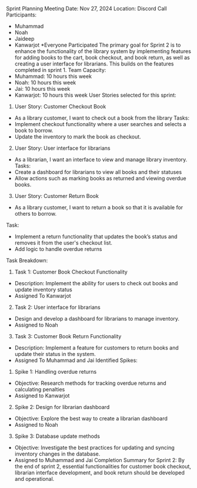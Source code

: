 Sprint Planning Meeting 
Date: Nov 27, 2024
Location: Discord Call
Participants: 
-	Muhammad 
-	Noah
-	Jaideep
-	Kanwarjot
*Everyone Participated 
 The primary goal for Sprint 2 is to enhance the functionality of the library system by implementing features for adding books to the cart, book checkout, and book return, as well as creating a user interface for librarians. This builds on the features completed in sprint 1.
Team Capacity: 
-	Muhammad: 10 hours this week
-	Noah: 10 hours this week
-	Jai: 10 hours this week
-	Kanwarjot: 10 hours this week 
User Stories selected for this sprint:
1.	User Story: Customer Checkout Book
-	As a library customer, I want to check out a book from the library
Tasks:
-	Implement checkout functionality where a user searches and selects a book to borrow.
-	Update the inventory to mark the book as checkout.

2.	User Story: User interface for librarians 
-	As a librarian, I want an interface to view and manage library inventory.
Tasks: 
-	Create a dashboard for librarians to view all books and their statuses
-	Allow actions such as marking books as returned and viewing overdue books.

3.	User Story: Customer Return Book
-	As a library customer, I want to return a book so that it is available for others to borrow. 

Task:
-	Implement a return functionality that updates the book’s status and removes it from the user's checkout list.
-	Add logic to handle overdue returns 

Task Breakdown:
1.	Task 1: Customer Book Checkout Functionality
-	Description: Implement the ability for users to check out books and update inventory status
-	Assigned To Kanwarjot

2.	Task 2: User interface for librarians 
-	Design and develop a dashboard for librarians to manage inventory.
-	Assigned to Noah

3.	Task 3: Customer Book Return Functionality 
-	Description: Implement a feature for customers to return books and update their status in the system.
-	Assigned To Muhammad and Jai
Identified Spikes:
1.	Spike 1: Handling overdue returns 
-	Objective: Research methods for tracking overdue returns and calculating penalties
-	Assigned to Kanwarjot

2.	Spike 2: Design for librarian dashboard 
-	Objective: Explore the best way to create a librarian dashboard
-	Assigned to Noah

3.	Spike 3: Database update methods
-	Objective: Investigate the best practices for updating and syncing inventory changes in the database. 
-	Assigned to Muhammad and Jai
Completion Summary for Sprint 2:
By the end of sprint 2, essential functionalities for customer book checkout, librarian interface development, and book return should be developed and operational.




